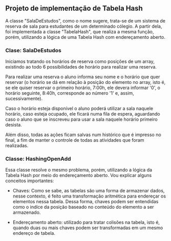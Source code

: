 ## Projeto de implementação de Tabela Hash

A classe "SalaDeEstudos", como o nome sugere, trata-se de um sistema de reserva de sala para estudantes de um determinado cólegio. A partir dela, foi implementada a classe "TabelaHash", que realiza a mesma função, porém, utilizando a lógica de uma Tabela Hash com endereçamento aberto.

### Clase: SalaDeEstudos

Iniciamos tratando os horários de reserva como posições de um array, existindo ao todo 6 possibilidades de horário para realizar uma reserva. 

Para realizar uma reserva o aluno informa seu nome e o horário que quer reservar (o horário se dá em relação à posição do elemento no array, isto é, se ele quiser reservar o primeiro horário, 7:00h, ele devera informar '0', o horário seguinte, 8:40h, corresponde ao número '1' e, assim, sucessivamente).

Caso o horário esteja disponível o aluno poderá utilizar a sala naquele horário, caso esteja ocupado, ele ficará numa fila de espera, aguardando caso o aluno que se inscreveu para usar a sala naquele horário primeiro desista.

Além disso, todas as ações ficam salvas num histórico que é impresso no final, a fim de manter o controle de todas as atividades que foram realizadas.

### Classe: HashingOpenAdd

Essa classe resolve o mesmo problema, porém, utilizando a lógica da Tabela Hash por meio do endereçamento aberto. Vou explicar alguns conceitos importantes:

* Chaves: Como se sabe, as tabelas são uma forma de armazenar dados, nesse contexto, é feito uma transformação aritmética para endereçar os elementos nessa tabela. Dessa forma, chaves podem ser entendidas como o indíce da posição baseado no conteúdo do elemento a ser armazenado.

* Endereçamento aberto: utilizado para tratar colisões na tabela, isto é, quando duas ou mais chaves podem ser transformadas em um mesmo endereço de tabela.

